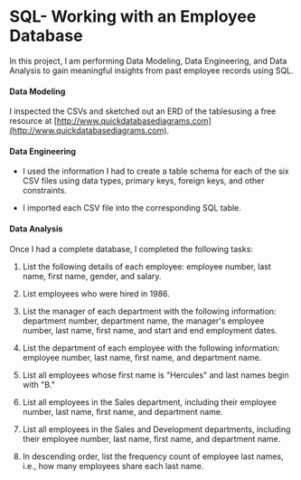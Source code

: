 # SQL- Working with an Employee Database

In this project, I am performing Data Modeling, Data Engineering, and Data Analysis to gain meaningful insights from 
past employee records using SQL.

#### Data Modeling

I inspected the CSVs and sketched out an ERD of the tablesusing a free resource at [http://www.quickdatabasediagrams.com](http://www.quickdatabasediagrams.com).

#### Data Engineering

* I used the information I had to create a table schema for each of the six CSV files using data types, primary keys, foreign keys, and other constraints.

* I imported each CSV file into the corresponding SQL table.

#### Data Analysis

Once I had a complete database, I completed the following tasks:

1. List the following details of each employee: employee number, last name, first name, gender, and salary.

2. List employees who were hired in 1986.

3. List the manager of each department with the following information: department number, department name, the manager's employee number, last name, first name, and start and end employment dates.

4. List the department of each employee with the following information: employee number, last name, first name, and department name.

5. List all employees whose first name is "Hercules" and last names begin with "B."

6. List all employees in the Sales department, including their employee number, last name, first name, and department name.

7. List all employees in the Sales and Development departments, including their employee number, last name, first name, and department name.

8. In descending order, list the frequency count of employee last names, i.e., how many employees share each last name.


